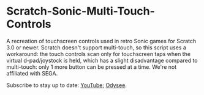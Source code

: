# Scratch-Sonic-Multi-Touch-Controls
A recreation of touchscreen controls used in retro Sonic games for Scratch 3.0 or newer. Scratch doesn't support multi-touch, so this script uses a workaround: the touch controls scan only for touchscreen taps when the virtual d-pad/joystock is held, which has a slight disadvantage compared to multi-touch: only 1 more button can be pressed at a time. We're not affiliated with SEGA.

Subscribe to stay up to date: [YouTube](www.youtube.com/@Potater_234); [Odysee](https://odysee.com/$/invite/@Potater234:6).

